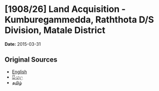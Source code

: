 # [1908/26] Land Acquisition - Kumburegammedda, Raththota D/S Division, Matale District

**Date:** 2015-03-31

## Original Sources

- [English](https://documents.gov.lk/view/extra-gazettes/2015/3/1908-26_E.pdf)
- [සිංහල](https://documents.gov.lk/view/extra-gazettes/2015/3/1908-26_S.pdf)
- [தமிழ்](https://documents.gov.lk/view/extra-gazettes/2015/3/1908-26_T.pdf)

